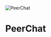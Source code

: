 ![PeerChat](https://socialify.git.ci/Arbtrage/PeerChat/image?description=1&language=1&name=1&owner=1&theme=Light)
# PeerChat
